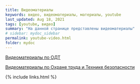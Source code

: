 ```yaml
---
title: Видеоматериалы
keywords: видео, видеоматериалы, материалы, youtube
last_updated: Aug 18, 2021
tags: [youtube, видео]
summary: "На данной странице представлены видеоматериалы"
# sidebar: mydoc_sidebar
permalink: youtube-video.html
folder: mydoc
---
```



[Видеоматериалы по ОДТ](/odt-youtube-video.html)

[Видеоматериалы по Охране труда и Технике безопасности](/ot-youtube-video.html)



{% include links.html %}
